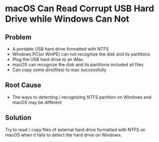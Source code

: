 # macOS Can Read Corrupt USB Hard Drive while Windows Can Not

## Problem
* A portable USB hard drive formatted with NTFS
* Windows PC(or WinPE) can not recognize the disk and its partitions
* Plug the USB hard drive to an iMac
* macOS can recognize the disk and its partitions included all files
* Can copy some dirs(files) to mac successfully

## Root Cause
* The ways to detecting / recognizing NTFS partition on Windows and macOS may be different

## Solution
Try to read / copy files of external hard drive formatted with NTFS on macOS when it fails to detect the hard drive on Windows.

